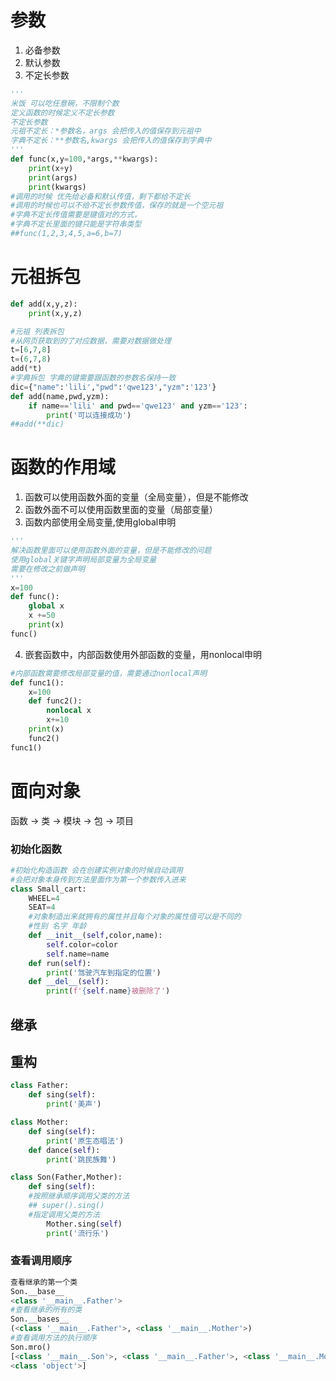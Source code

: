 # 参数
1. 必备参数
2. 默认参数
3. 不定长参数
``` python
'''
米饭 可以吃任意碗，不限制个数
定义函数的时候定义不定长参数
不定长参数
元祖不定长：*参数名，args 会把传入的值保存到元祖中
字典不定长：**参数名,kwargs 会把传入的值保存到字典中
'''
def func(x,y=100,*args,**kwargs):
    print(x+y)
    print(args)
    print(kwargs)
#调用的时候 优先给必备和默认传值，剩下都给不定长
#调用的时候也可以不给不定长参数传值，保存的就是一个空元祖
#字典不定长传值需要是键值对的方式，
#字典不定长里面的键只能是字符串类型
##func(1,2,3,4,5,a=6,b=7)
```

# 元祖拆包
``` python
def add(x,y,z):
    print(x,y,z)

#元祖 列表拆包
#从网页获取到的了对应数据，需要对数据做处理
t=[6,7,8]
t=(6,7,8)
add(*t)
#字典拆包 字典的键需要跟函数的参数名保持一致
dic={"name":'lili',"pwd":'qwe123',"yzm":'123'}
def add(name,pwd,yzm):
    if name=='lili' and pwd=='qwe123' and yzm=='123':
        print('可以连接成功')
##add(**dic)
```

# 函数的作用域
1. 函数可以使用函数外面的变量（全局变量），但是不能修改
2. 函数外面不可以使用函数里面的变量（局部变量）
3. 函数内部使用全局变量,使用global申明
``` python
'''
解决函数里面可以使用函数外面的变量，但是不能修改的问题
使用global关键字声明局部变量为全局变量
需要在修改之前做声明
'''
x=100
def func():
    global x
    x +=50
    print(x)
func()
```
4. 嵌套函数中，内部函数使用外部函数的变量，用nonlocal申明
``` python
#内部函数需要修改局部变量的值，需要通过nonlocal声明
def func1():
    x=100
    def func2():
        nonlocal x
        x+=10
    print(x)
    func2()
func1()
```

# 面向对象

函数 -> 类 -> 模块 -> 包 -> 项目

### 初始化函数
``` python
#初始化构造函数 会在创建实例对象的时候自动调用
#会把对象本身传到方法里面作为第一个参数传入进来
class Small_cart:
    WHEEL=4
    SEAT=4
    #对象制造出来就拥有的属性并且每个对象的属性值可以是不同的
    #性别 名字 年龄
    def __init__(self,color,name):
        self.color=color
        self.name=name
    def run(self):
        print('驾驶汽车到指定的位置')
    def __del__(self):
        print(f'{self.name}被删除了')
```

## 继承

## 重构
``` python
class Father:
    def sing(self):
        print('美声')

class Mother:
    def sing(self):
        print('原生态唱法')
    def dance(self):
        print('跳民族舞')

class Son(Father,Mother):
    def sing(self):
    #按照继承顺序调用父类的方法
    ## super().sing()
    #指定调用父类的方法
        Mother.sing(self)
        print('流行乐')
```
### 查看调用顺序
``` python
查看继承的第一个类
Son.__base__
<class '__main__.Father'>
#查看继承的所有的类
Son.__bases__
(<class '__main__.Father'>, <class '__main__.Mother'>)
#查看调用方法的执行顺序
Son.mro()
[<class '__main__.Son'>, <class '__main__.Father'>, <class '__main__.Mother'>,
<class 'object'>]
```

